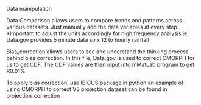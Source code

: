Data manipulation

Data Comparison allows users to compare trends and patterns across various datasets. Just manually add the data variables at every step. 
*Important to adjust the units accordingly for high frequency analysis ie. Data.gov provides 5 minute data so x 12 to hourly rainfall

Bias_correction allows users to see and understand the thinking process behind bias correction. In this file, Data.gov is used to correct CMORPH for us to get CDF. The CDF values are then input into mMatLab program to get R0.01%

To apply bias correction, use IBICUS package in python
an example of using CMORPH to correct V3 projection dataset can be found in projection_correction 
